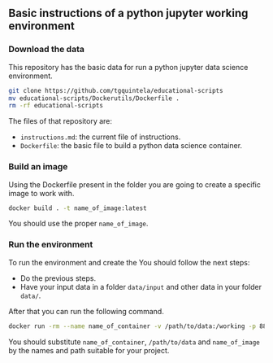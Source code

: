
## Basic instructions of a python jupyter working environment


### Download the data

This repository has the basic data for run a python jupyter data science environment.

```bash
git clone https://github.com/tgquintela/educational-scripts
mv educational-scripts/Dockerutils/Dockerfile .
rm -rf educational-scripts
```
The files of that repository are:
* `instructions.md`: the current file of instructions.
* `Dockerfile`: the basic file to build a python data science container.

### Build an image

Using the Dockerfile present in the folder you are going to create a specific image to work with.

```bash
docker build . -t name_of_image:latest
```

You should use the proper `name_of_image`.

### Run the environment

To run the environment and create the
You should follow the next steps:
* Do the previous steps.
* Have your input data in a folder `data/input` and other data in your folder `data/`.

After that you can run the following command.

```bash
docker run -rm --name name_of_container -v /path/to/data:/working -p 8888:8888 -it name_of_image
```

You should substitute `name_of_container`, `/path/to/data` and `name_of_image` by the names and path suitable for your project.
